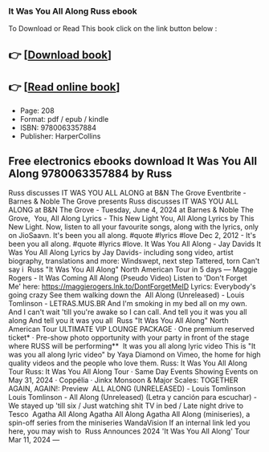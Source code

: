 ### It Was You All Along Russ ebook

To Download or Read This book click on the link button below :

## 👉  [**[Download book](http://ebooksharez.info/download.php?group=book&from=github.com&id=710197&lnk=1064 "Download book")**]

## 👉  [**[Read online book](http://ebooksharez.info/download.php?group=book&from=github.com&id=710197&lnk=1064 "Read online book")**]


* Page: 208
* Format: pdf / epub / kindle
* ISBN: 9780063357884
* Publisher: HarperCollins



## Free electronics ebooks download It Was You All Along 9780063357884 by Russ



 Russ discusses IT WAS YOU ALL ALONG at B&amp;N The Grove Eventbrite - Barnes &amp; Noble The Grove presents Russ discusses IT WAS YOU ALL ALONG at B&amp;N The Grove - Tuesday, June 4, 2024 at Barnes &amp; Noble The Grove, 
 You, All Along Lyrics - This New Light You, All Along Lyrics by This New Light. Now, listen to all your favourite songs, along with the lyrics, only on JioSaavn.
 It&#039;s been you all along. #quote #lyrics #love Dec 2, 2012 - It&#039;s been you all along. #quote #lyrics #love.
 It Was You All Along - Jay Davids It Was You All Along Lyrics by Jay Davids- including song video, artist biography, translations and more: Windswept, next step Tattered, torn Can&#039;t say i 
 Russ &quot;It Was You All Along&quot; North American Tour in 5 days —
 Maggie Rogers - It Was Coming All Along (Pseudo Video) Listen to &#039;Don&#039;t Forget Me&#039; here: https://maggierogers.lnk.to/DontForgetMeID Lyrics: Everybody&#039;s going crazy See them walking down the 
 All Along (Unreleased) - Louis Tomlinson - LETRAS.MUS.BR And I&#039;m smoking in my bed all on my own. And I can&#039;t wait &#039;till you&#039;re awake so I can call. And tell you it was you all along And tell you it was you all 
 Russ &quot;It Was You All Along&quot; North American Tour ULTIMATE VIP LOUNGE PACKAGE · One premium reserved ticket* · Pre-show photo opportunity with your party in front of the stage where RUSS will be performing** 
 It was you all along lyric video This is &quot;It was you all along lyric video&quot; by Yaya Diamond on Vimeo, the home for high quality videos and the people who love them.
 Russ: It Was You All Along Tour Russ: It Was You All Along Tour · Same Day Events Showing Events on May 31, 2024 · Coppélia · Jinkx Monsoon &amp; Major Scales: TOGETHER AGAIN, AGAIN!: Preview 
 ALL ALONG (UNRELEASED) - Louis Tomlinson Louis Tomlinson - All Along (Unreleased) (Letra y canción para escuchar) - We stayed up &#039;till six / Just watching shit TV in bed / Late night drive to Tesco 
 Agatha All Along Agatha All Along Agatha All Along (miniseries), a spin-off series from the miniseries WandaVision If an internal link led you here, you may wish to 
 Russ Announces 2024 &#039;It Was You All Along&#039; Tour Mar 11, 2024 —





